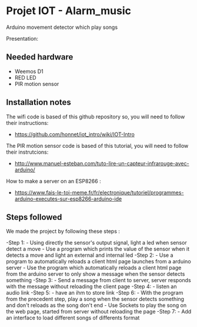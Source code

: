 # Projet IOT - Alarm_music

Arduino movement detector which play songs

Presentation:


## Needed hardware
- Weemos D1
- RED LED
- PIR motion sensor


## Installation notes

The wifi code is based of this github repository so, you will need to follow their instructions:
- https://github.com/honnet/iot_intro/wiki/IOT-Intro

The PIR motion sensor code is based of this tutorial, you will need to follow their instrutcions:
- http://www.manuel-esteban.com/tuto-lire-un-capteur-infrarouge-avec-arduino/

How to make a server on an ESP8266 :
- https://www.fais-le-toi-meme.fr/fr/electronique/tutoriel/programmes-arduino-executes-sur-esp8266-arduino-ide

## Steps followed
We made the project by following these steps :

-Step 1:
	- Using directly the sensor's output signal, light a led when sensor detect a move
	- Use a program which prints the value of the sensor when it detects a move and light an external and internal led
-Step 2:
	- Use a program to automatically reloads a client html page launches from a arduino server
	- Use the program which automatically reloads a client html page from the arduino server to only show a message when the sensor detects something
-Step 3:
	- Send a message from client to server, server responds with the message without reloading the client page
-Step 4:
	- listen an audio link
-Step 5:
	- have an ihm to store link
-Step 6:
	- With the program from the precedent step, play a song when the sensor detects something and don't reloads as the song don't end
	- Use Sockets to play the song on the web page, started from server without reloading the page
-Step 7:
	- Add an interface to load different songs of differents format 
